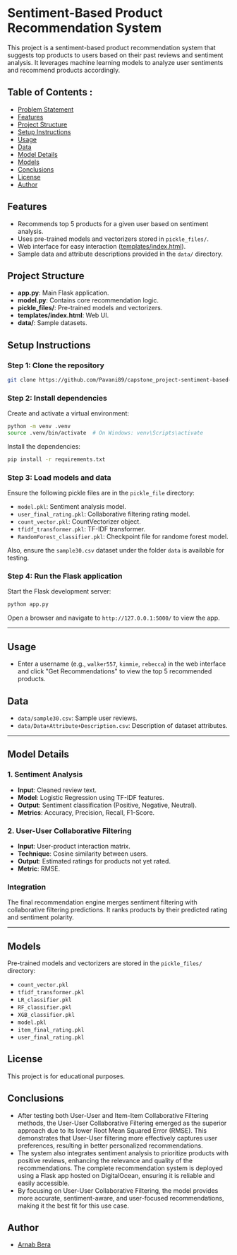 # Sentiment-Based Product Recommendation System

This project is a sentiment-based product recommendation system that suggests top products to users based on their past reviews and sentiment analysis. It leverages machine learning models to analyze user sentiments and recommend products accordingly.

## Table of Contents :
* [Problem Statement](#problem-statement)
* [Features](#features)
* [Project Structure](#project-structure)
* [Setup Instructions](#setup-instructions)
* [Usage](#usage)
* [Data](#data)
* [Model Details](#model-details)
* [Models](#models)
* [Conclusions](#conclusions)
* [License](#license)
* [Author](#author)

## Features

- Recommends top 5 products for a given user based on sentiment analysis.
- Uses pre-trained models and vectorizers stored in `pickle_files/`.
- Web interface for easy interaction ([templates/index.html](templates/index.html)).
- Sample data and attribute descriptions provided in the `data/` directory.

## Project Structure

- **app.py**: Main Flask application.
- **model.py**: Contains core recommendation logic.
- **pickle_files/**: Pre-trained models and vectorizers.
- **templates/index.html**: Web UI.
- **data/**: Sample datasets.

## Setup Instructions

### Step 1: Clone the repository

```bash
git clone https://github.com/Pavani89/capstone_project-sentiment-based-product-recommendation-system.git
```

### Step 2: Install dependencies

Create and activate a virtual environment:

```bash
python -m venv .venv
source .venv/bin/activate  # On Windows: venv\Scripts\activate
```

Install the dependencies:

```bash
pip install -r requirements.txt
```

### Step 3: Load models and data

Ensure the following pickle files are in the `pickle_file` directory:
- `model.pkl`: Sentiment analysis model.
- `user_final_rating.pkl`: Collaborative filtering rating model.
- `count_vector.pkl`: CountVectorizer object.
- `tfidf_transformer.pkl`: TF-IDF transformer.
- `RandomForest_classifier.pkl`: Checkpoint file for randome forest model.

Also, ensure the `sample30.csv` dataset under the folder `data` is available for testing.

### Step 4: Run the Flask application

Start the Flask development server:

```bash
python app.py
```

Open a browser and navigate to `http://127.0.0.1:5000/` to view the app.

---

## Usage

- Enter a username (e.g., `walker557`, `kimmie`, `rebecca`) in the web interface and click "Get Recommendations" to view the top 5 recommended products.

## Data

- `data/sample30.csv`: Sample user reviews.
- `data/Data+Attribute+Description.csv`: Description of dataset attributes.

---

## Model Details

### 1. Sentiment Analysis

- **Input**: Cleaned review text.
- **Model**: Logistic Regression using TF-IDF features.
- **Output**: Sentiment classification (Positive, Negative, Neutral).
- **Metrics**: Accuracy, Precision, Recall, F1-Score.

### 2. User-User Collaborative Filtering

- **Input**: User-product interaction matrix.
- **Technique**: Cosine similarity between users.
- **Output**: Estimated ratings for products not yet rated.
- **Metric**: RMSE.

### Integration

The final recommendation engine merges sentiment filtering with collaborative filtering predictions. It ranks products by their predicted rating and sentiment polarity.

---

## Models

Pre-trained models and vectorizers are stored in the `pickle_files/` directory:
- `count_vector.pkl`
- `tfidf_transformer.pkl`
- `LR_classifier.pkl`
- `RF_classifier.pkl`
- `XGB_classifier.pkl`
- `model.pkl`
- `item_final_rating.pkl`
- `user_final_rating.pkl`

## License

This project is for educational purposes.

## Conclusions

 - After testing both User-User and Item-Item Collaborative Filtering methods, the User-User Collaborative Filtering emerged as the superior approach due to its lower Root Mean Squared Error (RMSE). This demonstrates that User-User filtering more effectively captures user preferences, resulting in better personalized recommendations.
 - The system also integrates sentiment analysis to prioritize products with positive reviews, enhancing the relevance and quality of the recommendations. The complete recommendation system is deployed using a Flask app hosted on DigitalOcean, ensuring it is reliable and easily accessible.
 - By focusing on User-User Collaborative Filtering, the model provides more accurate, sentiment-aware, and user-focused recommendations, making it the best fit for this use case.

## Author

* [Arnab Bera]( https://www.linkedin.com/in/arnabbera-tech/ )